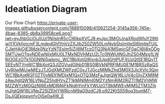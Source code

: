<h1>Ideatiation Diagram</h1>

Our Flow Chart
https://private-user-images.githubusercontent.com/188915098/410621254-3145a356-745e-4bae-8385-db8a39958ce6.png?jwt=eyJhbGciOiJIUzI1NiIsInR5cCI6IkpXVCJ9.eyJpc3MiOiJnaXRodWIuY29tIiwiYXVkIjoicmF3LmdpdGh1YnVzZXJjb250ZW50LmNvbSIsImtleSI6ImtleTUiLCJleHAiOjE3Mzk0NzYzNTEsIm5iZiI6MTczOTQ3NjA1MSwicGF0aCI6Ii8xODg5MTUwOTgvNDEwNjIxMjU0LTMxNDVhMzU2LTc0NWUtNGJhZS04Mzg1LWRiOGEzOTk1OGNlNi5wbmc_WC1BbXotQWxnb3JpdGhtPUFXUzQtSE1BQy1TSEEyNTYmWC1BbXotQ3JlZGVudGlhbD1BS0lBVkNPRFlMU0E1M1BRSzRaQSUyRjIwMjUwMjEzJTJGdXMtZWFzdC0xJTJGczMlMkZhd3M0X3JlcXVlc3QmWC1BbXotRGF0ZT0yMDI1MDIxM1QxOTQ3MzFaJlgtQW16LUV4cGlyZXM9MzAwJlgtQW16LVNpZ25hdHVyZT1kMjNlMmI0M2YzNmRiM2RiZTI1M2VhMWM2ZWYzMGQzNWExMDRiNjFkNjdhYmFkYWUzOTBkMWEyMjM5ZTM3ZjhmJlgtQW16LVNpZ25lZEhlYWRlcnM9aG9zdCJ9.p922KtSS59oq3tumM7-DsJjQEkjppynfvOjSe0a4W_E

